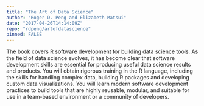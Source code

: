 ```yaml
---
title: "The Art of Data Science"
author: "Roger D. Peng and Elizabeth Matsui"
date: "2017-04-26T14:14:09Z"
repo: "rdpeng/artofdatascience"
pinned: FALSE
---
```


The book covers R software development for building data science tools. As the field of data science evolves, it has become clear that software development skills are essential for producing useful data science results and products. You will obtain rigorous training in the R language, including the skills for handling complex data, building R packages and developing custom data visualizations. You will learn modern software development practices to build tools that are highly reusable, modular, and suitable for use in a team-based environment or a community of developers.
